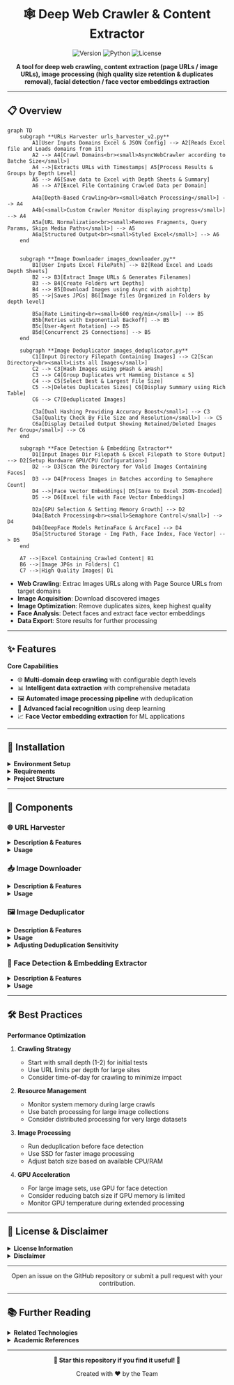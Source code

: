 
<h1 align="center">🕸️ Deep Web Crawler & Content Extractor</h1>

<div align="center">

![Version](https://img.shields.io/badge/version-1.0-blue)
![Python](https://img.shields.io/badge/Python-3.7%2B-blue)
![License](https://img.shields.io/badge/license-MIT-green)

**A tool for deep web crawling, content extraction (page URLs / image URLs), image processing (high quality size retention & duplicates removal), facial detection / face vector embeddings extraction**

</div>

---

## 📋 Overview

```mermaid
graph TD
    subgraph **URLs Harvester urls_harvester_v2.py**
        A1[User Inputs Domains Excel & JSON Config] --> A2[Reads Excel file and Loads domains from it]
        A2 --> A4[Crawl Domains<br><small>AsyncWebCrawler according to Batche Size</small>]
        A4 -->|Extracts URLs with Timestamps| A5[Process Results & Groups by Depth Level]
        A5 --> A6[Save data to Excel with Depth Sheets & Summary]
        A6 --> A7[Excel File Containing Crawled Data per Domain]
        
        A4a[Depth-Based Crawling<br><small>Batch Processing</small>] --> A4
        A4b[<small>Custom Crawler Monitor displaying progress</small>] --> A4
        A5a[URL Normalization<br><small>Removes Fragments, Query Params, Skips Media Paths</small>] --> A5
        A6a[Structured Output<br><small>Styled Excel</small>] --> A6
    end


    subgraph **Image Downloader images_downloader.py**
        B1[User Inputs Excel FilePath] --> B2[Read Excel and Loads Depth Sheets]
        B2 --> B3[Extract Image URLs & Generates Filenames]
        B3 --> B4[Create Folders wrt Depths]
        B4 --> B5[Download Images using Async with aiohttp]
        B5 -->|Saves JPGs| B6[Image files Organized in Folders by depth level]
        
        B5a[Rate Limiting<br><small>600 req/min</small>] --> B5
        B5b[Retries with Exponential Backoff] --> B5
        B5c[User-Agent Rotation] --> B5
        B5d[Concurrenct 25 Connections] --> B5
    end

    subgraph **Image Deduplicator images_deduplicator.py**
        C1[Input Directory Filepath Containing Images] --> C2[Scan Directory<br><small>Lists all Images</small>]
        C2 --> C3[Hash Images using pHash & aHash]
        C3 --> C4[Group Duplicates wrt Hamming Distance ≤ 5]
        C4 --> C5[Select Best & Largest File Size]
        C5 -->|Deletes Duplicates Sizes| C6[Display Summary using Rich Table]
        C6 --> C7[Deduplicated Images]
        
        C3a[Dual Hashing Providing Accuracy Boost</small>] --> C3
        C5a[Quality Check By File Size and Resolution</small>] --> C5
        C6a[Display Detailed Output Showing Retained/Deleted Images Per Group</small>] --> C6
    end

    subgraph **Face Detection & Embedding Extractor**
        D1[Input Images Dir Filepath & Excel Filepath to Store Output] --> D2[Setup Hardware GPU/CPU Configuration>]
        D2 --> D3[Scan the Directory for Valid Images Containing Faces]
        D3 --> D4[Process Images in Batches according to Semaphore Count]
        D4 -->|Face Vector Embeddings| D5[Save to Excel JSON-Encoded]
        D5 --> D6[Excel file with Face Vector Embeddings]
        
        D2a[GPU Selection & Setting Memory Growth] --> D2
        D4a[Batch Processing<br><small>Semaphore Control</small>] --> D4
        D4b[DeepFace Models RetinaFace & ArcFace] --> D4
        D5a[Structured Storage - Img Path, Face Index, Face Vector] --> D5
    end

    A7 -->|Excel Containing Crawled Content| B1
    B6 -->|Image JPGs in Folders| C1
    C7 -->|High Quality Images| D1
```

-  **Web Crawling**: Extrac Images URLs along with Page Source URLs from target domains
-  **Image Acquisition**: Download discovered images
-  **Image Optimization**: Remove duplicates sizes, keep highest quality
-  **Face Analysis**: Detect faces and extract face vector embeddings
-  **Data Export**: Store results for further processing

---

## ✨ Features

<summary><b>Core Capabilities</b></summary>

- 🌐 **Multi-domain deep crawling** with configurable depth levels
- 📊 **Intelligent data extraction** with comprehensive metadata
- 🖼️ **Automated image processing pipeline** with deduplication
- 👤 **Advanced facial recognition** using deep learning
- 📈 **Face Vector embedding extraction** for ML applications

---

## 🔧 Installation

<details>
<summary><b>Environment Setup</b></summary>

```bash
# create and activate virtual environment (recommended)
python -m venv venv

# on Windows: venv\Scripts\activate
source venv/bin/activate

# install required packages
pip install -r requirements.txt
```
</details>

<details>
<summary><b>Requirements</b></summary>

```
crawl4ai
aiohttp
aiofiles
pandas
openpyxl
tldextract
rich
nest_asyncio
aiolimiter
tqdm
Pillow
imagehash
tensorflow>=2.10.0
deepface
```
</details>

<details>
<summary><b>Project Structure</b></summary>

```
MEDIA_EXTRACTION_WEB_CRAWLER/
├── urls_harvester_v2.py                   # Web crawler
├── images_downloader.py                   # Image downloader
├── images_deduplicator.py                 # Image deduplication
├── face_vector_embeddings_extractor       # Face analysis
├── config.json                            # Browser & Crawl Configuration
├── domains.xlsx                           # Input domains
├── user-agents.txt                        # User agent list
├── crawled_sites_data.xlsx                # Output file Containing Crawled Content
└── Downloaded_Images/                     # Output directory for downlaoded images data
```
</details>

---

## 🧩 Components

### 🌐 URL Harvester

<details>
<summary><b>Description & Features</b></summary>

<br>

**Purpose**: Crawl websites to extract URLs and image locations with their source pages.

#### Key Features:
- 🌐 Multi-domain crawling support
- 📊 Depth-wise crawling with configurable limits
- 🎯 Smart URL filtering and normalization
- 🔄 Adaptive rate limiting and memory management
- 📝 Detailed Excel reports with depth-wise organization
- 🖼️ Image URL extraction with source page tracking
- ⚡ Asynchronous processing for improved performance
- 🎛️ Configurable browser and crawler settings

#### Output:
- Excel file with sheets for each depth level
- Image URLs mapped to their source pages
- Detailed statistics and summaries

</details>

<details>
<summary><b>Usage</b></summary>

```bash
python urls_harvester_v2.py
```

You'll be prompted to:
1. Enter path to domains Excel file
2. Select domains to process
3. Provide path to config JSON file
4. Specify maximum crawl depth
5. Set URL limits for each depth level

Configuration (`config.json`):
```json
{
    "browser_config": {
        "browser_type": "chromium",
        "channel": "chrome",
        "headless": true,
        "user_agent_mode": "random",
        "ignore_https_errors": true,
        "verbose": false,
        "extra_args": [
            "--disable-gpu",
            "--no-sandbox",
            "--disable-dev-shm-usage",
            "--disable-extensions",
            "--disable-background-networking",
            "--disable-sync",
            "--disable-translate",  
            "--disable-infobars",
            "--disable-notifications",
            "--mute-audio"
          ]
    },
    "crawler_config": {
        "mean_delay": 0.1,
        "max_range": 0.3,
        "page_timeout": 30000,
        "scan_full_page": true,
        "scroll_delay": 0.5,
        "wait_for_images": true,
        "remove_overlay_elements": true,
        "exclude_external_links": true,
        "exclude_social_media_links": true, 
        "delay_before_return_html": 10,
        "cache_mode": "ENABLED",
        "simulate_user": true,
        "override_navigator": true
    },
    "other_config": {
        "depth_wise_url_batch_size": 500
    }
} 
```
</details>

### 📥 Image Downloader

<details>
<summary><b>Description & Features</b></summary>

<br>

**Purpose**: Download images from URLs extracted by the harvester.

#### Key Features:
- ⚡ Asynchronous Batch downloading with connection pooling
- 🔄 Rotating user agents for better reliability
- ⏱️ Smart rate limiting (Configurable e.g, 600 requests/minute)
- 🔁 Automatic retries with exponential backoff
- 📊 Progress tracking with detailed statistics
- 📁 Organized folder structure by depth level

#### Output:
- Structured folders organizing images by depth level
- Intelligently named files with depth and row information

</details>

<details>
<summary><b>Usage</b></summary>

```bash
python images_downloader.py
```

You'll be prompted to provide the path to the Excel file generated by the URL harvester. The script will:
1. Create organized folders by depth level
2. Download images with structured naming conventions
3. Handle rate limiting and retries automatically
4. Show detailed progress statistics
</details>

### 🖼️ Image Deduplicator

<details>
<summary><b>Description & Features</b></summary>

<br>

**Purpose**: Remove duplicate images and keep only the highest quality version.

#### Key Features:
- 🧮 Perceptual hash (pHash) and average hash (aHash) comparison
- 🎚️ Configurable similarity threshold
- 📏 Automatic retention of highest resolution duplicates
- 📊 Detailed reporting of deduplication process with rich console output
- 🖼️ Support for PNG, JPG, and JPEG formats

#### Process:
1. Generate hashes for all images
2. Group similar images based on hash similarity
3. Evaluate quality metrics (size, dimensions)
4. Keep highest quality version and remove duplicates
5. Generate detailed report of actions taken

</details>

<details>
<summary><b>Usage</b></summary>

```bash
# Import the module
from images_deduplicator import process_images

# Process images in a specific directory
process_images("Downloaded_Images/Depth Level 0", similarity_threshold=5)
```

Parameters:
- `image_dir`: Directory containing images to process
- `similarity_threshold`: Maximum allowed Hamming distance (default: 5)
  - Lower values = stricter matching
  - Higher values = more permissive matching

Output example:
```
┏━━━━━━━━━━━━━━━━━━━━━━━━━━━━━━━━━━━━━━┓
┃          Detailed Summary Table       ┃
┗━━━━━━━━━━━━━━━━━━━━━━━━━━━━━━━━━━━━━━┛
                 Group                 
┏━━━━━━━┳━━━━━━━━━━━━━━━━━━━━━━━━━━━━━━━━━━━━━━━━━━┳━━━━━━━━━━━━┳━━━━━━━━━━━━┳━━━━━━━━━━━━━━━━━┓
┃ No.   ┃ Image                                    ┃   Action   ┃  Size (KB) ┃   Dimensions    ┃
┡━━━━━━━╇━━━━━━━━━━━━━━━━━━━━━━━━━━━━━━━━━━━━━━━━━━╇━━━━━━━━━━━━╇━━━━━━━━━━━━╇━━━━━━━━━━━━━━━━━┩
│ 1     │ 90_d0.jpg                                │ ✓ Retained │      58.84 │     770x513     │
│ 2     │ 91_d0.jpg                                │ ✗ Deleted  │       3.17 │     140x93      │
│ 3     │ 92_d0.jpg                                │ ✗ Deleted  │       4.27 │     170x113     │
│ 4     │ 93_d0.jpg                                │ ✗ Deleted  │       8.69 │     270x180     │
│ 5     │ 94_d0.jpg                                │ ✗ Deleted  │      15.33 │     375x250     │
│ 6     │ 95_d0.jpg                                │ ✗ Deleted  │      32.92 │     570x380     │
└───────┴──────────────────────────────────────────┴────────────┴────────────┴─────────────────┘
```
</details>

<details>
<summary><b>Adjusting Deduplication Sensitivity</b></summary>

<br>

The similarity threshold determines how aggressive the deduplication will be:

- **Strict (1-3)**: Only nearly identical images will be grouped
- **Moderate (4-8)**: Default range, balances precision with recall
- **Lenient (9+)**: More aggressive grouping, may consolidate visually different images
  
</details>

### 👤 Face Detection & Embedding Extractor

<details>
<summary><b>Description & Features</b></summary>

<br>

**Purpose**: Detect faces in images and extract vector embeddings for recognition and analysis.

#### Key Features:
- 🧠 Deep learning-based face detection using RetinaFace
- 🔍 ArcFace model for high-quality face embeddings
- 🚀 GPU acceleration support with automatic detection
- ⚡ Asynchronous batch processing for performance
- 📊 Detailed logging and progress reporting

#### Technical Details:
- Uses DeepFace framework with TensorFlow backend
- RetinaFace for accurate face detection
- ArcFace for state-of-the-art face embeddings
- Face alignment for better recognition accuracy
- Optional GPU acceleration for faster processing

</details>

<details>
<summary><b>Usage</b></summary>

```bash
python face_detection_and_vector_embeddings_extractor.py input_directory output.csv --batch_size 5
```

Arguments:
- `input_directory`: Folder containing processed images
- `output.csv`: Path to save the embeddings CSV file
- `--batch_size`: Number of concurrent image processing tasks (default: 5)

The script will:
1. Check for GPU availability and configure hardware
2. Process all images in the input directory
3. Detect faces and extract embeddings
4. Save results to a CSV file

The output CSV contains:
- `image_path`: Path to the source image
- `face_index`: Index of the face in the image
- `embedding`: Vector embedding for the face (JSON array)
</details>

---

## 🛠️ Best Practices

<summary><b>Performance Optimization</b></summary>

1. **Crawling Strategy**
   - Start with small depth (1-2) for initial tests
   - Use URL limits per depth for large sites
   - Consider time-of-day for crawling to minimize impact

2. **Resource Management**
   - Monitor system memory during large crawls
   - Use batch processing for large image collections
   - Consider distributed processing for very large datasets

3. **Image Processing**
   - Run deduplication before face detection
   - Use SSD for faster image processing
   - Adjust batch size based on available CPU/RAM

4. **GPU Acceleration**
   - For large image sets, use GPU for face detection
   - Consider reducing batch size if GPU memory is limited
   - Monitor GPU temperature during extended processing
     
---

## 📝 License & Disclaimer

<details>
<summary><b>License Information</b></summary>

This project is licensed under the MIT License.

Copyright (c) 2023

Permission is hereby granted, free of charge, to any person obtaining a copy
of this software and associated documentation files (the "Software"), to deal
in the Software without restriction, including without limitation the rights
to use, copy, modify, merge, publish, distribute, sublicense, and/or sell
copies of the Software, and to permit persons to whom the Software is
furnished to do so, subject to the following conditions:

The above copyright notice and this permission notice shall be included in all
copies or substantial portions of the Software.

THE SOFTWARE IS PROVIDED "AS IS", WITHOUT WARRANTY OF ANY KIND, EXPRESS OR
IMPLIED, INCLUDING BUT NOT LIMITED TO THE WARRANTIES OF MERCHANTABILITY,
FITNESS FOR A PARTICULAR PURPOSE AND NONINFRINGEMENT. IN NO EVENT SHALL THE
AUTHORS OR COPYRIGHT HOLDERS BE LIABLE FOR ANY CLAIM, DAMAGES OR OTHER
LIABILITY, WHETHER IN AN ACTION OF CONTRACT, TORT OR OTHERWISE, ARISING FROM,
OUT OF OR IN CONNECTION WITH THE SOFTWARE OR THE USE OR OTHER DEALINGS IN THE
SOFTWARE.
</details>

<details>
<summary><b>Disclaimer</b></summary>

This software is provided for educational and research purposes only. The author(s) and contributor(s) are not responsible for any misuse of this software.

Users of this software are responsible for using it in accordance with applicable laws and regulations, including but not limited to:

1. Respecting website terms of service
2. Adhering to rate limits and robots.txt directives
3. Complying with data protection and privacy laws
4. Obtaining proper permission for data collection and use

The facial recognition capabilities should be used responsibly and with consideration for privacy and ethical implications.
</details>

---

<div align="center">
    <p>Open an issue on the GitHub repository or submit a pull request with your contribution.</p>
</div>

---

## 📚 Further Reading

<details>
<summary><b>Related Technologies</b></summary>

- [DeepFace Framework](https://github.com/serengil/deepface) - Face recognition library
- [TensorFlow](https://www.tensorflow.org/) - Machine learning framework
- [ArcFace](https://arxiv.org/abs/1801.07698) - Additive Angular Margin Loss for Deep Face Recognition
- [RetinaFace](https://arxiv.org/abs/1905.00641) - Single-stage Dense Face Localisation
- [Perceptual Hashing](https://www.hackerfactor.com/blog/index.php?/archives/432-Looks-Like-It.html) - Image similarity detection

</details>

<details>
<summary><b>Academic References</b></summary>

- Deng, J., Guo, J., Xue, N., & Zafeiriou, S. (2019). ArcFace: Additive Angular Margin Loss for Deep Face Recognition. *IEEE Conference on Computer Vision and Pattern Recognition (CVPR)*.
- Yang, S., Luo, P., Loy, C. C., & Tang, X. (2016). WIDER FACE: A Face Detection Benchmark. *IEEE Conference on Computer Vision and Pattern Recognition (CVPR)*.
- Deng, J., Guo, J., Zhou, Y., Yu, J., Kotsia, I., & Zafeiriou, S. (2019). RetinaFace: Single-stage Dense Face Localisation in the Wild. *arXiv preprint arXiv:1905.00641*.
- Serengil, S. I., & Ozpinar, A. (2020). LightFace: A Hybrid Deep Face Recognition Framework. *IEEE Access*.

</details>

---

<div align="center">
    <p><b>🌟 Star this repository if you find it useful! 🌟</b></p>
    <p>Created with ❤️ by the Team</p>
</div>

